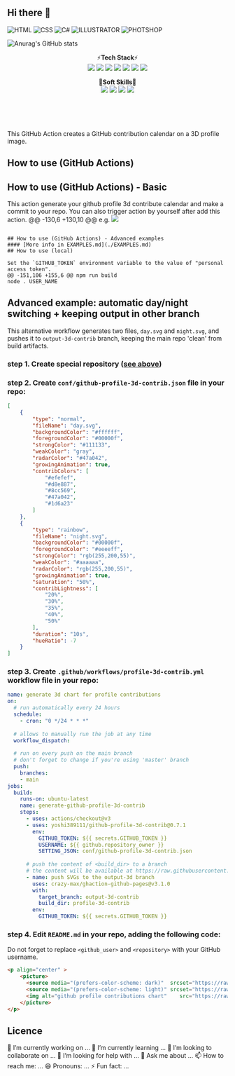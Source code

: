 ## Hi there 👋

![HTML](https://ziadoua.github.io/m3-Markdown-Badges/badges/HTML/html2.svg)
![CSS](https://ziadoua.github.io/m3-Markdown-Badges/badges/CSS/css2.svg)
![C#](https://ziadoua.github.io/m3-Markdown-Badges/badges/CSharp/csharp2.svg)
![ILLUSTRATOR](https://ziadoua.github.io/m3-Markdown-Badges/badges/Illustrator/illustrator2.svg)
![PHOTSHOP](https://ziadoua.github.io/m3-Markdown-Badges/badges/Photoshop/photoshop2.svg)


![Anurag's GitHub stats](https://github-readme-stats.vercel.app/api?username=anuraghazra&show_icons=true&theme=radical)


<div align="center">
  
⚡**Tech Stack**⚡<br>
<img src="https://img.shields.io/badge/JAVA-1E8CBE?style=flat-square"/>
<img src="https://img.shields.io/badge/Spring-6DB33F?style=flat-square&logo=spring&logoColor=white"/>
<img src="https://img.shields.io/badge/Spring Boot-6DB33F?style=flat-square&logo=springboot&logoColor=white"/>
<img src="https://img.shields.io/badge/MySQL-4479A1?style=flat-square&logo=mysql&logoColor=white"/>
<img src="https://img.shields.io/badge/Vue.js-4FC08D?style=flat-square&logo=vuedotjs&logoColor=white"/>
<img src="https://img.shields.io/badge/JavaScript-F7DF1E?style=flat-square&logo=javascript&logoColor=000000"/>
<img src="https://img.shields.io/badge/CSS-1572B6?style=flat-square&logo=css3&logoColor=white"/>

🚀**Soft Skills**🚀<br>
<img src="https://img.shields.io/badge/Figma-F24E1E?style=flat-square&logo=figma&logoColor=white"/>
<img src="https://img.shields.io/badge/Adobe XD-FF61F6?style=flat-square&logo=adobexd&logoColor=white"/>
<img src="https://img.shields.io/badge/Adobe Photoshop-31A8FF?style=flat-square&logo=adobephotoshop&logoColor=white"/>
<img src="https://img.shields.io/badge/Adobe Illustrator-FF9A00?style=flat-square&logo=adobeillustrator&logoColor=white"/>

</div>

<br>
<br>
<br>
<br>
This GitHub Action creates a GitHub contribution calendar on a 3D profile image.

## How to use (GitHub Actions)
## How to use (GitHub Actions) - Basic

This action generate your github profile 3d contribute calendar and make a commit to your repo.
You can also trigger action by yourself after add this action.
@@ -130,6 +130,10 @@ e.g.
![](./profile-3d-contrib/profile-green-animate.svg)
```

## How to use (GitHub Actions) - Advanced examples
#### [More info in EXAMPLES.md](./EXAMPLES.md)
## How to use (local)

Set the `GITHUB_TOKEN` environment variable to the value of "personal access token".
@@ -151,106 +155,6 @@ npm run build
node . USER_NAME
```

## Advanced example: automatic day/night switching + keeping output in other branch
This alternative workflow generates two files, `day.svg` and `night.svg`, and pushes it to `output-3d-contrib` branch, keeping the main repo 'clean' from build artifacts.
### step 1. Create special repository ([see above](#step-1-create-special-repository))
### step 2. Create `conf/github-profile-3d-contrib.json` file in your <username> repo:
```json:conf/github-profile-3d-contrib.json
[
    {
        "type": "normal",
        "fileName": "day.svg",
        "backgroundColor": "#ffffff",
        "foregroundColor": "#00000f",
        "strongColor": "#111133",
        "weakColor": "gray",
        "radarColor": "#47a042",
        "growingAnimation": true,
        "contribColors": [
            "#efefef",
            "#d8e887",
            "#8cc569",
            "#47a042",
            "#1d6a23"
        ]
    },
    {
        "type": "rainbow",
        "fileName": "night.svg",
        "backgroundColor": "#00000f",
        "foregroundColor": "#eeeeff",
        "strongColor": "rgb(255,200,55)",
        "weakColor": "#aaaaaa",
        "radarColor": "rgb(255,200,55)",
        "growingAnimation": true,
        "saturation": "50%",
        "contribLightness": [
            "20%",
            "30%",
            "35%",
            "40%",
            "50%"
        ],
        "duration": "10s",
        "hueRatio": -7
    }
]
```
### step 3. Create `.github/workflows/profile-3d-contrib.yml` workflow file in your <username> repo:
```yaml:.github/workflows/profile-3d-contrib.yml
name: generate 3d chart for profile contributions
on:
  # run automatically every 24 hours
  schedule:
    - cron: "0 */24 * * *" 
  
  # allows to manually run the job at any time
  workflow_dispatch:
  
  # run on every push on the main branch
  # don't forget to change if you're using 'master' branch
  push:
    branches:
    - main
jobs:
  build:
    runs-on: ubuntu-latest
    name: generate-github-profile-3d-contrib
    steps:
      - uses: actions/checkout@v3
      - uses: yoshi389111/github-profile-3d-contrib@0.7.1
        env:
          GITHUB_TOKEN: ${{ secrets.GITHUB_TOKEN }}
          USERNAME: ${{ github.repository_owner }}
          SETTING_JSON: conf/github-profile-3d-contrib.json
          
      # push the content of <build_dir> to a branch
      # the content will be available at https://raw.githubusercontent.com/<github_user>/<repository>/<target_branch>/<file> , or as github page
      - name: push SVGs to the output-3d branch
        uses: crazy-max/ghaction-github-pages@v3.1.0
        with:
          target_branch: output-3d-contrib
          build_dir: profile-3d-contrib
        env:
          GITHUB_TOKEN: ${{ secrets.GITHUB_TOKEN }}
```
### step 4. Edit `README.md` in your <username> repo, adding the following code:
Do not forget to replace `<github_user>` and `<repository>` with your GitHub username.
```html
<p align="center" >
	<picture>
	  <source media="(prefers-color-scheme: dark)"  srcset="https://raw.githubusercontent.com/<github_user>/<repository>/output-3d-contrib/night.svg" />
	  <source media="(prefers-color-scheme: light)" srcset="https://raw.githubusercontent.com/<github_user>/<repository>/output-3d-contrib/day.svg" />
	  <img alt="github profile contributions chart"    src="https://raw.githubusercontent.com/<github_user>/<repository>/output-3d-contrib/day.svg" />
	</picture>
</p>
```

## Licence


🔭 I’m currently working on ...
🌱 I’m currently learning ...
👯 I’m looking to collaborate on ...
🤔 I’m looking for help with ...
💬 Ask me about ...
📫 How to reach me: ...
😄 Pronouns: ...
⚡ Fun fact: ...
